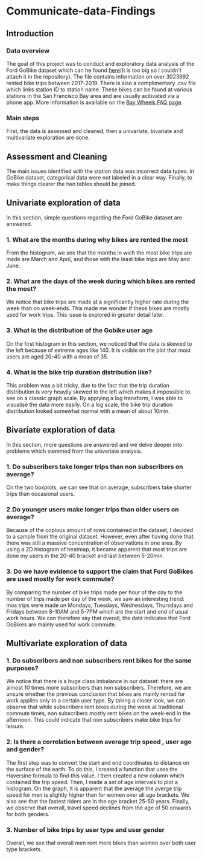 # Communicate-data-Findings

## Introduction

### Data overview 
The goal of this project was to conduct and exploratory data analysis of the Ford GoBike dataset which can he found [here](https://www.kaggle.com/victorinoeng/fordgobike20172019?select=Clean_FordGoBike_2017_2019.csv)(It is too big so I couldn't attach it in the repository). The file contains information on over 3023992 rented bike trips between 2017-2019. There is also a complimentary .csv file which links station ID to station name. These bikes can be found at various stations in the San Francisco Bay area and are usually acitivated via a phone app. More information is available on the [Bay Wheels FAQ page](https://help.baywheels.com/hc/en-us). 

### Main steps
First, the data is assessed and cleaned, then a univariate, bivariate and multivariate exploration are done. 

## Assessment and Cleaning 

The main issues identified with the station data was incorrect data types. In GoBike dataset, categorical data were not labeled in a clear way. Finally, to make things clearer the two tables should be joined. 

## Univariate exploration of data

In this section, simple questions regarding the Ford GoBike dataset are answered. 

### 1. What are the months during why bikes are rented the most

From the histogram, we see that the months in wich the most bike trips are made are March and April, and those with the least bike trips are May and June. 

### 2. What are the days of the week during which bikes are rented the most? 

We notice that bike trips are made at a significantly higher rate during the week than on week-ends. This made me wonder if these bikes are mostly used for work trips. This issue is explored in greater detail later. 

### 3. What is the distribution of the Gobike user age

On the first histogram in this section, we noticed that the data is skewed to the left because of extreme ages like 140. It is visible on the plot that most users are aged 20-40 with a mean of 35. 

### 4. What is the bike trip duration distribution like? 

This problem was a bit tricky, due to the fact that the trip duration distribution is very heavily skewed to the left which makes it impossible to see on a classic graph scale. By applying a log transform, I was able to visualise the data more easily. On a log scale, the bike trip duration distribution looked somewhat normal with a mean of about 10min. 

## Bivariate exploration of data 

In this section, more questions are answered and we delve deeper into problems which stemmed from the univariate analysis. 

### 1. Do subscribers take longer trips than non subscribers on average?

On the two boxplots, we can see that on average, subscribers take shorter trips than occasional users. 

### 2.Do younger users make longer trips than older users on average? 

Because of the copious amount of rows contained in the dataset, I decided to a sample from the original dataset. However, even after having done that there was still a massive concentration of observations in one area. By using a 2D histogram of heatmap, it became apparent that most trips are done my users in the 20-40 bracket and last between 5-20min. 

### 3. Do we have evidence to support the claim that Ford GoBikes are used mostly for work commute? 

By comparing the number of bike trips made per hour of the day to the number of trips made per day of the week, we saw an interesting trend: mos trips were made on Mondays, Tuesdays, Wednesdays, Thursdays and Fridays between 8-10AM and 5-7PM which are the start and end of usual work hours. We can therefore say that overall, the data indicates that Ford GoBikes are mainly used for work commute. 

## Multivariate exploration of data

### 1. Do subscribers and non subscribers rent bikes for the same purposes? 
We notice that there is a huge class imbalance in our dataset: there are almost 10 times more subscribers than non subscribers. Therefore, we are unsure whether the previous conclusion that bikes are mainly rented for work applies only to a certain user type. By taking a closer look, we can observe that while subscribers rent bikes during the week at traditional commute times, non subscribers mostly rent bikes on the week-end in the afternoon. This could indicate that non subscribers make bike trips for leisure.

### 2. Is there a correlation between average trip speed , user age and gender? 
The first step was to convert the start and end coordinates to distance on the surface of the earth. To do this, I created a function that uses the Haversine formula to find this value. I then created a new column which contained the trip speed. Then, I made a set of age intervals to plot a histogram. On the graph, it is apparent that the average the averge trip speed for men is slightly higher than for women over all age brackets. We also see that the fastest riders are in the age bracket 25-50 years. Finally, we observe that overall, travel speed declines from the age of 50 onwards for both genders.

### 3. Number of bike trips by user type and user gender
Overall, we see that overall men rent more bikes than women over both user type brackets. 


